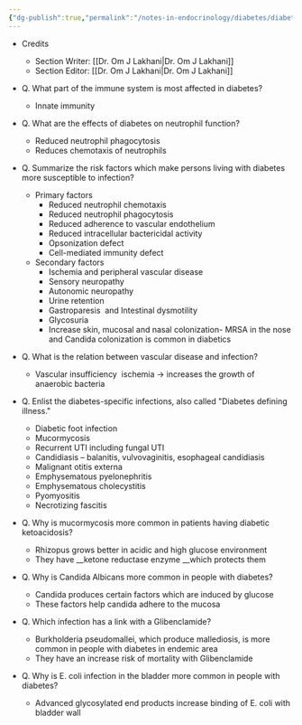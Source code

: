 ```yaml
---
{"dg-publish":true,"permalink":"/notes-in-endocrinology/diabetes/diabetes-and-infectious-diseases/susceptibility-for-infection-in-diabetes-mellitus/"}
---
```


- Credits
    - Section Writer: [[Dr. Om J Lakhani\|Dr. Om J Lakhani]]
    - Section Editor: [[Dr. Om J Lakhani\|Dr. Om J Lakhani]]


- Q. What part of the immune system is most affected in diabetes?
    - Innate immunity

- Q. What are the effects of diabetes on neutrophil function?
    - Reduced neutrophil phagocytosis
    - Reduces chemotaxis of neutrophils


- Q. Summarize the risk factors which make persons living with diabetes more susceptible to infection?
    - Primary factors
        - Reduced neutrophil chemotaxis
        - Reduced neutrophil phagocytosis
        - Reduced adherence to vascular endothelium
        - Reduced intracellular bactericidal activity
        - Opsonization defect
        - Cell-mediated immunity defect
    - Secondary factors
        - Ischemia and peripheral vascular disease
        - Sensory neuropathy
        - Autonomic neuropathy
        - Urine retention
        - Gastroparesis  and Intestinal dysmotility
        - Glycosuria
        - Increase skin, mucosal and nasal colonization- MRSA in the nose and Candida colonization is common in diabetics


- Q. What is the relation between vascular disease and infection?
    - Vascular insufficiency  ischemia → increases the growth of anaerobic bacteria


- Q. Enlist the diabetes-specific infections, also called "Diabetes defining illness."
    - Diabetic foot infection
    - Mucormycosis
    - Recurrent UTI including fungal UTI
    - Candidiasis – balanitis, vulvovaginitis, esophageal candidiasis
    - Malignant otitis externa
    - Emphysematous pyelonephritis
    - Emphysematous cholecystitis
    - Pyomyositis
    - Necrotizing fascitis


- Q. Why is mucormycosis more common in patients having diabetic ketoacidosis?
    - Rhizopus grows better in acidic and high glucose environment
    - They have __ketone reductase enzyme __which protects them


- Q. Why is Candida Albicans more common in people with diabetes?
    - Candida produces certain factors which are induced by glucose
    - These factors help candida adhere to the mucosa


- Q. Which infection has a link with a Glibenclamide?
    - Burkholderia pseudomallei, which produce mallediosis, is more common in people with diabetes in endemic area
    - They have an increase risk of mortality with Glibenclamide


- Q. Why is E. coli infection in the bladder more common in people with diabetes?
    - Advanced glycosylated end products increase binding of E. coli with bladder wall
